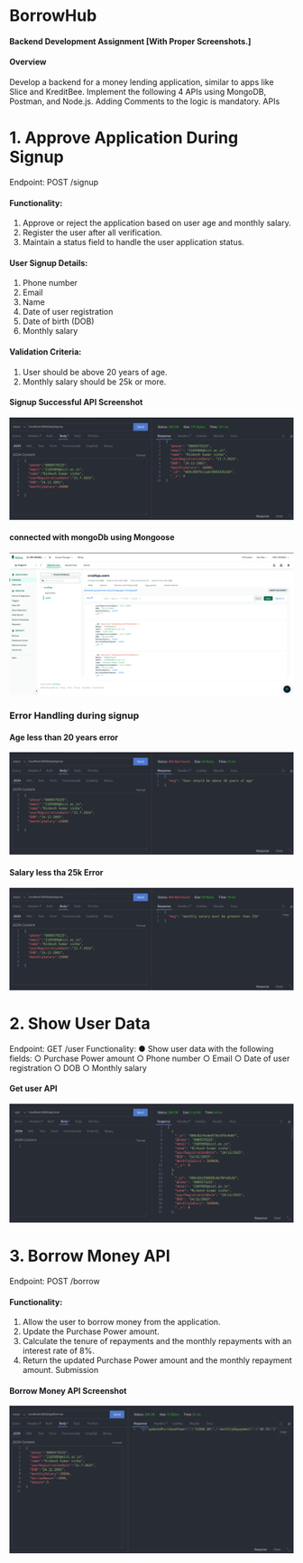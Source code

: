 
# BorrowHub 

 #### Backend Development Assignment [With Proper Screenshots.]
#### Overview
Develop a backend for a money lending application, similar to apps like Slice and KreditBee.
Implement the following 4 APIs using MongoDB, Postman, and Node.js. Adding Comments to
the logic is mandatory.
APIs
# 1. Approve Application During Signup
Endpoint: POST /signup
#### Functionality:
1. Approve or reject the application based on user age and monthly salary.
2. Register the user after all verification.
3. Maintain a status field to handle the user application status.
#### User Signup Details:
1. Phone number
2. Email
3. Name
4. Date of user registration
5.  Date of birth (DOB)
6. Monthly salary
#### Validation Criteria:
1. User should be above 20 years of age.
2. Monthly salary should be 25k or more.


#### Signup Successful API Screenshot



![App Screenshot](https://raw.githubusercontent.com/RinkeshKumarSinha/borrowHub/main/screenshots/signup%20successful.png)

#### connected with mongoDb using Mongoose

![App Screenshot](https://raw.githubusercontent.com/RinkeshKumarSinha/borrowHub/main/screenshots/mongoDbConnect.png)


### Error Handling during signup

#### Age less than 20 years error

![App Screenshot](https://raw.githubusercontent.com/RinkeshKumarSinha/borrowHub/main/screenshots/errors/above%2020%20years%20of%20age.png)

#### Salary less tha 25k Error

![App Screenshot](https://raw.githubusercontent.com/RinkeshKumarSinha/borrowHub/main/screenshots/errors/monthly%20salary%20error.png)



# 2. Show User Data
Endpoint: GET /user
Functionality:
● Show user data with the following fields:
○ Purchase Power amount
○ Phone number
○ Email
○ Date of user registration
○ DOB
○ Monthly salary

#### Get user API

![App Screenshot](https://raw.githubusercontent.com/RinkeshKumarSinha/borrowHub/main/screenshots/get%20user%20api.png)

# 3. Borrow Money API
Endpoint: POST /borrow
#### Functionality:
1. Allow the user to borrow money from the application.
2. Update the Purchase Power amount.
3. Calculate the tenure of repayments and the monthly repayments with an interest rate of
8%.
4. Return the updated Purchase Power amount and the monthly repayment amount.
Submission

#### Borrow Money API Screenshot

![App Screenshot](https://raw.githubusercontent.com/RinkeshKumarSinha/borrowHub/main/screenshots/borrow%20api.png)









